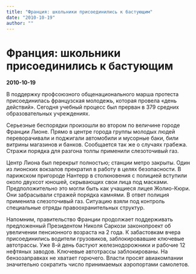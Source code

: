 ```yaml
---
title: "Франция: школьники присоединились к бастующим"
date: "2010-10-19"
author: ""
---
```


# Франция: школьники присоединились к бастующим

**2010-10-19** 

В поддержку профсоюзного общенационального марша протеста присоединилась французская молодежь, которая провела «день действий». Сегодня учебный процесс был прерван в 379 средних образовательных учреждениях.

Серьезные беспорядки произошли во втором по величине городе Франции Лионе. Прямо в центре города группы молодых людей переворачивали и поджигали автомобили и мусорные баки, били витрины магазинов и банков. Сообщается так же о случаях грабежа. Стражи порядка для разгона толпы применили слезоточивый газ.

Центр Лиона был перекрыт полностью; станции метро закрыты. Один из лионских вокзалов прекратил в работу в целях безопасности. В парижском пригороде Нантерр в столкновения с полицией вступили около двухсот юношей, скрывающих свои лица под масками. Предположительно это могли быть как учащиеся лицея Жолио-Кюри. Они забрасывали стражей порядка камнями. В ответ полиция применила слезоточивый газ. Ситуацию взяли под контроль специальные отряды правоохранительных структур.

Напомним, правительство Франции продолжает поддерживать предложенный Президентом Николя Саркози законопроект об увеличении пенсионного возраста на 2 года. К забастовкам вчера присоединились водители грузовиков, заблокировавшие ключевые автотрассы. Уже 8-й день бастуют железнодорожники и рабочие 12 нефтяных заводов. Ключевые автотрассы заблокированы. На бензозаправках не хватает горючего. Власти просят авиакомпании значительно сократить число принимаемых аэропортами самолетов.